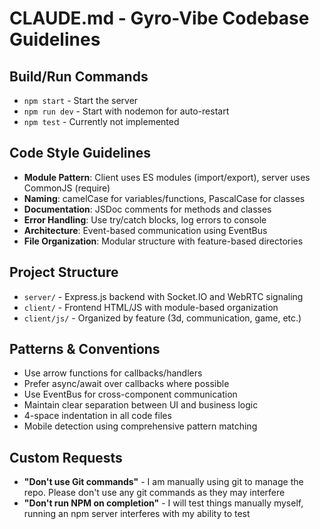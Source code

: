 # CLAUDE.md - Gyro-Vibe Codebase Guidelines

## Build/Run Commands
- `npm start` - Start the server
- `npm run dev` - Start with nodemon for auto-restart
- `npm test` - Currently not implemented

## Code Style Guidelines
- **Module Pattern**: Client uses ES modules (import/export), server uses CommonJS (require)
- **Naming**: camelCase for variables/functions, PascalCase for classes
- **Documentation**: JSDoc comments for methods and classes
- **Error Handling**: Use try/catch blocks, log errors to console
- **Architecture**: Event-based communication using EventBus
- **File Organization**: Modular structure with feature-based directories

## Project Structure
- `server/` - Express.js backend with Socket.IO and WebRTC signaling
- `client/` - Frontend HTML/JS with module-based organization
- `client/js/` - Organized by feature (3d, communication, game, etc.)

## Patterns & Conventions
- Use arrow functions for callbacks/handlers
- Prefer async/await over callbacks where possible
- Use EventBus for cross-component communication
- Maintain clear separation between UI and business logic
- 4-space indentation in all code files
- Mobile detection using comprehensive pattern matching

## Custom Requests
- **"Don't use Git commands"** - I am manually using git to manage the repo. Please don't use any git commands as they may interfere
- **"Don't run NPM on completion"** - I will test things manually myself, running an npm server interferes with my ability to test